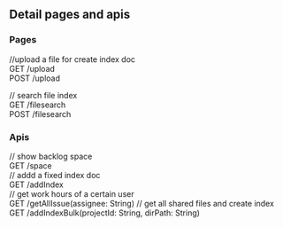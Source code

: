 ## Detail pages and apis

### Pages
//upload a file for create index doc  
GET         /upload              
POST        /upload              

// search file index  
GET         /filesearch          
POST        /filesearch          


### Apis
// show backlog space   
GET         /space    
// addd  a fixed index doc  
GET         /addIndex       
// get work hours of a certain user      
GET         /getAllIssue(assignee: String)
// get all shared files and create index
GET         /addIndexBulk(projectId: String, dirPath: String)